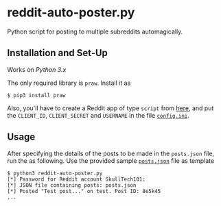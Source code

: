 # reddit-auto-poster.py
Python script for posting to multiple subreddits automagically.


## Installation and Set-Up

Works on _Python 3.x_

The only required library is `praw`. Install it as
```console
$ pip3 install praw
```

Also, you'll have to create a Reddit app of type `script` from [here](https://www.reddit.com/prefs/apps/), and put the `CLIENT_ID`, `CLIENT_SECRET` and `USERNAME` in the file [`config.ini`](https://github.com/SkullTech/reddit-auto-poster.py/blob/master/config.ini).

## Usage

After specifying the details of the posts to be made in the `posts.json` file, run the as following. Use the provided sample [`posts.json`](https://github.com/SkullTech/reddit-auto-poster.py/blob/master/posts.json) file as template

```console
$ python3 reddit-auto-poster.py 
[*] Password for Reddit account SkullTech101: 
[*] JSON file containing posts: posts.json
[*] Posted "Test post..." on test. Post ID: 8e5k45
...
```
